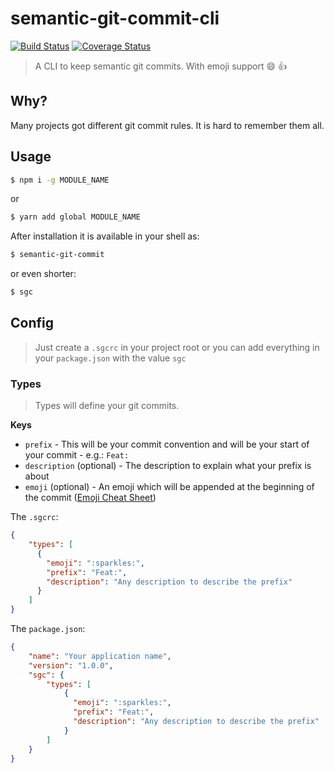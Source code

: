 # semantic-git-commit-cli

[![Build Status](https://travis-ci.org/JPeer264/node-semantic-git-commit-cli.svg?branch=master)](https://travis-ci.org/JPeer264/node-semantic-git-commit-cli) [![Coverage Status](https://coveralls.io/repos/github/JPeer264/node-semantic-git-commit-cli/badge.svg?branch=master)](https://coveralls.io/github/JPeer264/node-semantic-git-commit-cli?branch=master)

> A CLI to keep semantic git commits. With emoji support 😄 👍

## Why?

Many projects got different git commit rules. It is hard to remember them all.

## Usage

```sh
$ npm i -g MODULE_NAME
```
or
```sh
$ yarn add global MODULE_NAME
```

After installation it is available in your shell as:
```sh
$ semantic-git-commit
```
or even shorter:
```sh
$ sgc
```

## Config

> Just create a `.sgcrc` in your project root or you can add everything in your `package.json` with the value `sgc`

### Types

> Types will define your git commits.

**Keys**

- `prefix` - This will be your commit convention and will be your start of your commit - e.g.: `Feat:`
- `description` (optional) - The description to explain what your prefix is about
- `emoji` (optional) - An emoji which will be appended at the beginning of the commit ([Emoji Cheat Sheet](https://www.webpagefx.com/tools/emoji-cheat-sheet/))

The `.sgcrc`:

```json
{
    "types": [
      {
        "emoji": ":sparkles:",
        "prefix": "Feat:",
        "description": "Any description to describe the prefix"
      }
    ]
}
```

The `package.json`:

```json
{
    "name": "Your application name",
    "version": "1.0.0",
    "sgc": {
        "types": [
            {
              "emoji": ":sparkles:",
              "prefix": "Feat:",
              "description": "Any description to describe the prefix"
            }
        ]
    }
}
```
